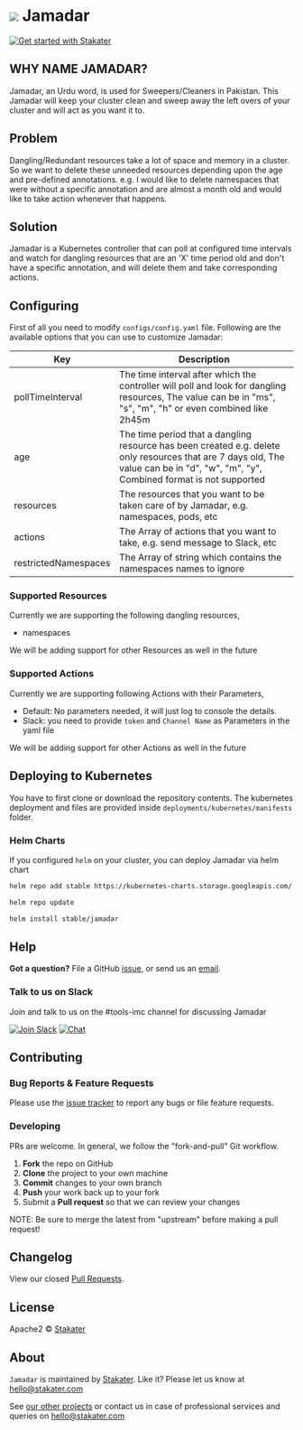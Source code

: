 # ![](https://raw.githubusercontent.com/stakater/Jamadar/master/assets/web/jamadar-round-100px.png) Jamadar

[![Get started with Stakater](https://stakater.github.io/README/stakater-github-banner.png)](http://stakater.com/?utm_source=Jamadar&utm_medium=github)


## WHY NAME JAMADAR?
Jamadar, an Urdu word, is used for Sweepers/Cleaners in Pakistan. This Jamadar will keep your cluster clean and sweep away the left overs of your cluster and will act as you want it to.

## Problem
Dangling/Redundant resources take a lot of space and memory in a cluster. So we want to delete these unneeded resources depending upon the age and pre-defined  annotations. e.g. I would like to delete namespaces that were without a specific annotation and are almost a month old and would like to take action whenever that happens.

## Solution

Jamadar is a Kubernetes controller that can poll at configured time intervals and watch for dangling resources that are an 'X' time period old and don't have a specific annotation, and will delete them and take corresponding actions.

## Configuring

First of all you need to modify `configs/config.yaml` file. Following are the available options that you can use to customize Jamadar:

| Key                   |Description                                                                    |
|-----------------------|-------------------------------------------------------------------------------|
| pollTimeInterval      | The time interval after which the controller will poll and look for dangling resources, The value can be in "ms", "s", "m", "h" or even combined like 2h45m       |
| age        | The time period that a dangling resource  has been created e.g. delete only resources that are 7 days old, The value can be in "d", "w", "m", "y", Combined format is not supported     |
| resources               | The resources that you want to be taken care of by Jamadar, e.g. namespaces, pods, etc   |
| actions               | The Array of actions that you want to take, e.g. send message to Slack, etc   |
| restrictedNamespaces               | The Array of string which contains the namespaces names to ignore   |

### Supported Resources
Currently we are supporting the following dangling resources,
- namespaces


We will be adding support for other Resources as well in the future

### Supported Actions
Currently we are supporting following Actions with their Parameters,
- Default: No parameters needed, it will just log to console the details.
- Slack: you need to provide `token` and `Channel Name` as Parameters in the yaml file

We will be adding support for other Actions as well in the future

## Deploying to Kubernetes

You have to first clone or download the repository contents. The kubernetes deployment and files are provided inside `deployments/kubernetes/manifests` folder.

### Helm Charts

If you configured `helm` on your cluster, you can deploy Jamadar via helm chart
 ```bash
helm repo add stable https://kubernetes-charts.storage.googleapis.com/

helm repo update

helm install stable/jamadar
```

## Help

**Got a question?**
File a GitHub [issue](https://github.com/stakater/Jamadar/issues), or send us an [email](mailto:stakater@gmail.com).

### Talk to us on Slack
Join and talk to us on the #tools-imc channel for discussing Jamadar

[![Join Slack](https://stakater.github.io/README/stakater-join-slack-btn.png)](https://stakater-slack.herokuapp.com/)
[![Chat](https://stakater.github.io/README/stakater-chat-btn.png)](https://stakater.slack.com/messages/CA66MMYSE/)

## Contributing

### Bug Reports & Feature Requests

Please use the [issue tracker](https://github.com/stakater/Jamadar/issues) to report any bugs or file feature requests.

### Developing

PRs are welcome. In general, we follow the "fork-and-pull" Git workflow.

 1. **Fork** the repo on GitHub
 2. **Clone** the project to your own machine
 3. **Commit** changes to your own branch
 4. **Push** your work back up to your fork
 5. Submit a **Pull request** so that we can review your changes

NOTE: Be sure to merge the latest from "upstream" before making a pull request!

## Changelog

View our closed [Pull Requests](https://github.com/stakater/Jamadar/pulls?q=is%3Apr+is%3Aclosed).

## License

Apache2 © [Stakater](http://stakater.com)

## About

`Jamadar` is maintained by [Stakater][website]. Like it? Please let us know at <hello@stakater.com>

See [our other projects][community]
or contact us in case of professional services and queries on <hello@stakater.com>

  [website]: http://stakater.com/
  [community]: https://github.com/stakater/
